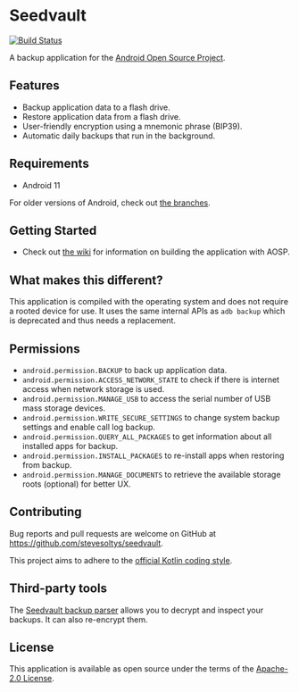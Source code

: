 # Seedvault
[![Build Status](https://travis-ci.com/seedvault-app/seedvault.svg?branch=master)](https://travis-ci.com/seedvault-app/seedvault)

A backup application for the [Android Open Source Project](https://source.android.com/).

## Features
- Backup application data to a flash drive.
- Restore application data from a flash drive.
- User-friendly encryption using a mnemonic phrase (BIP39).
- Automatic daily backups that run in the background.

## Requirements

- Android 11

For older versions of Android, check out [the branches](https://github.com/stevesoltys/seedvault/branches).

## Getting Started
- Check out [the wiki](https://github.com/stevesoltys/seedvault/wiki) for information on building the application with 
AOSP.

## What makes this different?
This application is compiled with the operating system and does not require a rooted device for use.
It uses the same internal APIs as `adb backup` which is deprecated and thus needs a replacement.

## Permissions
* `android.permission.BACKUP` to back up application data.
* `android.permission.ACCESS_NETWORK_STATE` to check if there is internet access when network storage is used.
* `android.permission.MANAGE_USB` to access the serial number of USB mass storage devices.
* `android.permission.WRITE_SECURE_SETTINGS` to change system backup settings and enable call log backup.
* `android.permission.QUERY_ALL_PACKAGES` to get information about all installed apps for backup.
* `android.permission.INSTALL_PACKAGES` to re-install apps when restoring from backup.
* `android.permission.MANAGE_DOCUMENTS` to retrieve the available storage roots (optional) for better UX.

## Contributing
Bug reports and pull requests are welcome on GitHub at https://github.com/stevesoltys/seedvault.

This project aims to adhere to the [official Kotlin coding style](https://developer.android.com/kotlin/style-guide).

## Third-party tools

The [Seedvault backup parser](https://github.com/tlambertz/seedvault_backup_parser)
allows you to decrypt and inspect your backups.
It can also re-encrypt them.

## License
This application is available as open source under the terms of the [Apache-2.0 License](https://opensource.org/licenses/Apache-2.0).
